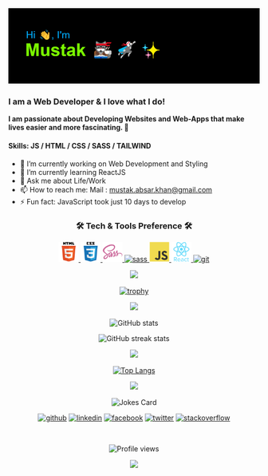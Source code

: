 <!-- ![I am a Web Developer](https://) -->
<!-- ### Hi there 👋, My name is Mustak -->
<div align="center">
<img src="./header.png">
</div>

### I am a Web Developer & I love what I do!

**I am passionate about Developing Websites and Web-Apps that make lives easier and more fascinating. 🥳**

#### Skills: JS / HTML / CSS / SASS / TAILWIND

- 🔭 I’m currently working on Web Development and Styling
- 🌱 I’m currently learning ReactJS
- 💬 Ask me about Life/Work
- 📫 How to reach me: Mail : mustak.absar.khan@gmail.com
- ⚡ Fun fact: JavaScript took just 10 days to develop

<div align="center">

### 🛠 Tech & Tools Preference 🛠

<a href="https://www.w3.org/html/" target="_blank" rel="noreferrer"> <img src="https://raw.githubusercontent.com/devicons/devicon/master/icons/html5/html5-original-wordmark.svg" alt="html5" width="40" height="40"/> </a>
<a href="https://www.w3schools.com/css/" target="_blank" rel="noreferrer"> <img src="https://raw.githubusercontent.com/devicons/devicon/master/icons/css3/css3-original-wordmark.svg" alt="css3" width="40" height="40"/> </a>
<a href="https://sass-lang.com" target="_blank" rel="noreferrer"> <img src="https://raw.githubusercontent.com/devicons/devicon/master/icons/sass/sass-original.svg" alt="sass" width="40" height="40"/> </a>
<a href="https://tailwindcss.com/" target="_blank" rel="noreferrer"> <img src="https://upload.wikimedia.org/wikipedia/commons/thumb/d/d5/Tailwind_CSS_Logo.svg/600px-Tailwind_CSS_Logo.svg.png?20211001194333" alt="sass" width="40" height="40"/> </a>
<a href="https://developer.mozilla.org/en-US/docs/Web/JavaScript" target="_blank" rel="noreferrer"> <img src="https://raw.githubusercontent.com/devicons/devicon/master/icons/javascript/javascript-original.svg" alt="javascript" width="40" height="40"/> </a>
<a href="https://reactjs.org/" target="_blank" rel="noreferrer"> <img src="https://raw.githubusercontent.com/devicons/devicon/master/icons/react/react-original-wordmark.svg" alt="react" width="40" height="40"/> </a>
<a href="https://git-scm.com/" target="_blank" rel="noreferrer"> <img src="https://www.vectorlogo.zone/logos/git-scm/git-scm-icon.svg" alt="git" width="40" height="40"/> </a>

![](https://i.imgur.com/waxVImv.png)

[![trophy](https://github-profile-trophy.vercel.app/?username=MustakAbsarKhan)](https://github.com/ryo-ma/github-profile-trophy)

![](https://i.imgur.com/waxVImv.png)

![GitHub stats](https://github-readme-stats.vercel.app/api?username=MustakAbsarKhan&show_icons=true&count_private=true&theme=chartreuse-dark)

![GitHub streak stats](https://github-readme-streak-stats.herokuapp.com/?user=MustakAbsarKhan&theme=chartreuse-dark)

![](https://i.imgur.com/waxVImv.png)

[![Top Langs](https://github-readme-stats.vercel.app/api/top-langs/?username=MustakAbsarKhan&theme=chartreuse-dark)](https://github.com/anuraghazra/github-readme-stats)

![](https://i.imgur.com/waxVImv.png)

![Jokes Card](https://readme-jokes.vercel.app/api?&theme=algolia&qColor=%236BD600&aColor=%2300ADFE)<br>

[<img src='https://cdn.jsdelivr.net/npm/simple-icons@3.0.1/icons/github.svg' alt='github' height='40'>](https://github.com/MustakAbsarKhan) [<img src='https://cdn.jsdelivr.net/npm/simple-icons@3.0.1/icons/linkedin.svg' alt='linkedin' height='40'>](https://www.linkedin.com/in/mustakabsar//) [<img src='https://cdn.jsdelivr.net/npm/simple-icons@3.0.1/icons/facebook.svg' alt='facebook' height='40'>](https://web.facebook.com/mohammadmustakabsar.khan) [<img src='https://cdn.jsdelivr.net/npm/simple-icons@3.0.1/icons/twitter.svg' alt='twitter' height='40'>](https://twitter.com/AbsarMustak) [<img src='https://cdn.jsdelivr.net/npm/simple-icons@3.0.1/icons/stackoverflow.svg' alt='stackoverflow' height='40'>](https://stackoverflow.com/users/12084859/mohammad-mustak-absar-khan)

<br>

![Profile views](https://gpvc.arturio.dev/MustakAbsarKhan)

![](https://i.imgur.com/waxVImv.png)

</div>
